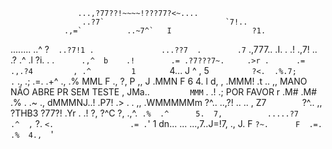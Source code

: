                    ...,?77??!~~~~!???77?<~.... 
                    ..?7`                           `7!.. 
                .,=`          ..~7^`   I                  ?1. 
   ........  ..^            ?`  ..?7!1 .               ...??7 
  .        .7`        .,777.. .I.    . .!          .,7! 
  ..     .?         .^      .l   ?i. . .`       .,^ 
   b    .!        .= .?7???7~.     .>r .      .= 
   .,.?4         , .^         1        `     4... 
    J   ^         ,            5       `         ?<. 
   .%.7;         .`     .,     .;                   .=. 
   .+^ .,       .%      MML     F       .,             ?, 
    P   ,,      J      .MMN     F        6               4. 
    l    d,    ,       .MMM!   .t        ..               ,,                MANO NÃO ABRE PR SEM TESTE
    ,    JMa..`         MMM`   .         .!                .;                       POR FAVOR
     r   .M#            .M#   .%  .      .~                 ., 
   dMMMNJ..!                 .P7!  .>    .         .         ,, 
   .WMMMMMm  ?^..       ..,?! ..    ..   ,  Z7`        `?^..  ,, 
      ?THB3       ?77?!        .Yr  .   .!   ?,              ?^C 
        ?,                   .,^.` .%  .^      5. 
          7,          .....?7     .^  ,`        ?. 
            `<.                 .= .`'           1 
               dn... ... ...,7..J=!7,           ., 
                                     J.           F 
                                        `?~.      F 
                                            .=.  .% 
                                                4., 
                                                `'

